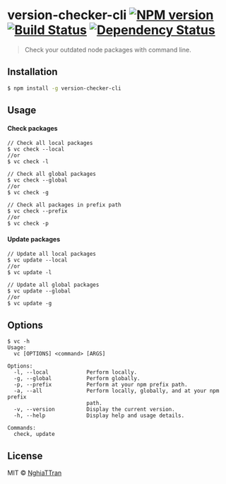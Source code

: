 # version-checker-cli [![NPM version][npm-image]][npm-url] [![Build Status][travis-image]][travis-url] [![Dependency Status][daviddm-image]][daviddm-url] 

> Check your outdated node packages with command line.

## Installation

```sh
$ npm install -g version-checker-cli
```

## Usage

#### Check packages

```
// Check all local packages
$ vc check --local
//or
$ vc check -l

// Check all global packages
$ vc check --global
//or
$ vc check -g

// Check all packages in prefix path
$ vc check --prefix
//or
$ vc check -p
```

#### Update packages

```
// Update all local packages
$ vc update --local
//or
$ vc update -l

// Update all global packages
$ vc update --global
//or
$ vc update -g
```

## Options

```
$ vc -h
Usage:
  vc [OPTIONS] <command> [ARGS]

Options: 
  -l, --local            Perform locally.
  -g, --global           Perform globally.
  -p, --prefix           Perform at your npm prefix path.
  -a, --all              Perform locally, globally, and at your npm prefix 
                         path. 
  -v, --version          Display the current version.
  -h, --help             Display help and usage details.

Commands: 
  check, update

```

## License

MIT © [NghiaTTran]()

<!-- [![Coverage percentage][coveralls-image]][coveralls-url] -->

[npm-image]: https://badge.fury.io/js/version-checker-cli.svg
[npm-url]: https://npmjs.org/package/version-checker-cli
[travis-image]: https://travis-ci.org/nghiattran/version-checker-cli.svg?branch=master
[travis-url]: https://travis-ci.org/nghiattran/version-checker-cli
[daviddm-image]: https://david-dm.org/nghiattran/version-checker-cli.svg?theme=shields.io
[daviddm-url]: https://david-dm.org/nghiattran/version-checker-cli
[coveralls-image]: https://coveralls.io/repos/nghiattran/version-checker-cli/badge.svg
[coveralls-url]: https://coveralls.io/r/nghiattran/version-checker-cli
